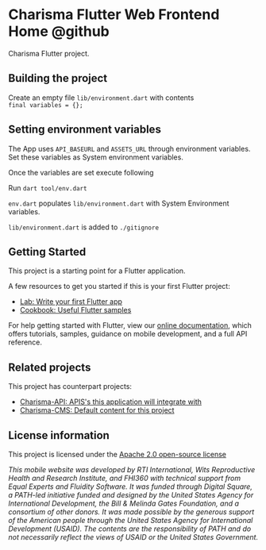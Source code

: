 # Charisma Flutter Web Frontend Home @github


Charisma Flutter project.

## Building the project
Create an empty file `lib/environment.dart` with contents<br>
`final variables = {};`

## Setting environment variables
The App uses `API_BASEURL` and `ASSETS_URL` through environment variables.
Set these variables as System environment variables.

Once the variables are set execute following 

Run `dart tool/env.dart`

`env.dart` populates `lib/environment.dart` with System Environment variables.

`lib/environment.dart` is added to `./gitignore`

## Getting Started

This project is a starting point for a Flutter application.

A few resources to get you started if this is your first Flutter project:

- [Lab: Write your first Flutter app](https://flutter.dev/docs/get-started/codelab)
- [Cookbook: Useful Flutter samples](https://flutter.dev/docs/cookbook)

For help getting started with Flutter, view our
[online documentation](https://flutter.dev/docs), which offers tutorials,
samples, guidance on mobile development, and a full API reference.

##  Related projects

This project has counterpart projects:

- [Charisma-API: APIS's this application will integrate with](https://github.com/rti-international-charisma/charisma-api)
- [Charisma-CMS: Default content for this project](https://github.com/rti-international-charisma/charisma-directus)

## License information

This project is licensed under the [Apache 2.0 open-source license](https://www.apache.org/licenses/LICENSE-2.0)

*This mobile website was developed by RTI International, Wits Reproductive Health and Research Institute, and FHI360 with technical support from Equal Experts and Fluidity Software. It was funded through Digital Square, a PATH-led initiative funded and designed by the United States Agency for International Development, the Bill & Melinda Gates Foundation, and a consortium of other donors. It was made possible by the generous support of the American people through the United States Agency for International Development (USAID). The contents are the responsibility of PATH and do not necessarily reflect the views of USAID or the United States Government.*
